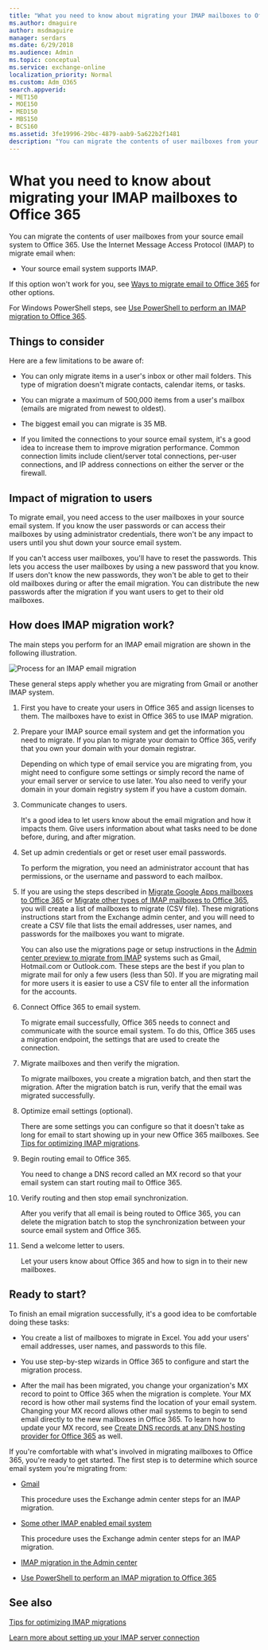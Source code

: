```yaml
---
title: "What you need to know about migrating your IMAP mailboxes to Office 365"
ms.author: dmaguire
author: msdmaguire
manager: serdars
ms.date: 6/29/2018
ms.audience: Admin
ms.topic: conceptual
ms.service: exchange-online
localization_priority: Normal
ms.custom: Adm_O365
search.appverid:
- MET150
- MOE150
- MED150
- MBS150
- BCS160
ms.assetid: 3fe19996-29bc-4879-aab9-5a622b2f1481
description: "You can migrate the contents of user mailboxes from your source email system to Office 365. Use the Internet Message Access Protocol (IMAP) to migrate email when:"
---
```


# What you need to know about migrating your IMAP mailboxes to Office 365

You can migrate the contents of user mailboxes from your source email system to Office 365. Use the Internet Message Access Protocol (IMAP) to migrate email when:
  
- Your source email system supports IMAP. 
    
If this option won't work for you, see [Ways to migrate email to Office 365](../mailbox-migration.md) for other options. 
  
For Windows PowerShell steps, see [Use PowerShell to perform an IMAP migration to Office 365](https://go.microsoft.com/fwlink/p/?LinkID=615256).
  
## Things to consider

Here are a few limitations to be aware of:
  
- You can only migrate items in a user's inbox or other mail folders. This type of migration doesn't migrate contacts, calendar items, or tasks.
    
- You can migrate a maximum of 500,000 items from a user's mailbox (emails are migrated from newest to oldest).
    
- The biggest email you can migrate is 35 MB.
    
- If you limited the connections to your source email system, it's a good idea to increase them to improve migration performance. Common connection limits include client/server total connections, per-user connections, and IP address connections on either the server or the firewall.
    
## Impact of migration to users

To migrate email, you need access to the user mailboxes in your source email system. If you know the user passwords or can access their mailboxes by using administrator credentials, there won't be any impact to users until you shut down your source email system. 
  
If you can't access user mailboxes, you'll have to reset the passwords. This lets you access the user mailboxes by using a new password that you know. If users don't know the new passwords, they won't be able to get to their old mailboxes during or after the email migration. You can distribute the new passwords after the migration if you want users to get to their old mailboxes.
  
## How does IMAP migration work?

The main steps you perform for an IMAP email migration are shown in the following illustration.
  
![Process for an IMAP email migration](../media/9520806b-91a5-4a1a-ac9c-9cd1a3964ebc.png)
  
These general steps apply whether you are migrating from Gmail or another IMAP system.
  
1. First you have to create your users in Office 365 and assign licenses to them. The mailboxes have to exist in Office 365 to use IMAP migration.
    
2. Prepare your IMAP source email system and get the information you need to migrate. If you plan to migrate your domain to Office 365, verify that you own your domain with your domain registrar.
    
    Depending on which type of email service you are migrating from, you might need to configure some settings or simply record the name of your email server or service to use later. You also need to verify your domain in your domain registry system if you have a custom domain.
    
3. Communicate changes to users.
    
    It's a good idea to let users know about the email migration and how it impacts them. Give users information about what tasks need to be done before, during, and after migration.
    
4. Set up admin credentials or get or reset user email passwords.
    
    To perform the migration, you need an administrator account that has permissions, or the username and password to each mailbox.
    
5.  If you are using the steps described in [Migrate Google Apps mailboxes to Office 365](migrate-g-suite-mailboxes.md) or [Migrate other types of IMAP mailboxes to Office 365](migrate-other-types-of-imap-mailboxes.md), you will create a list of mailboxes to migrate (CSV file). These migrations instructions start from the Exchange admin center, and you will need to create a CSV file that lists the email addresses, user names, and passwords for the mailboxes you want to migrate.
    
    You can also use the migrations page or setup instructions in the [Admin center preview to migrate from IMAP](imap-migration-in-the-admin-center.md) systems such as Gmail, Hotmail.com or Outlook.com. These steps are the best if you plan to migrate mail for only a few users (less than 50). If you are migrating mail for more users it is easier to use a CSV file to enter all the information for the accounts. 
    
6. Connect Office 365 to email system.
    
    To migrate email successfully, Office 365 needs to connect and communicate with the source email system. To do this, Office 365 uses a migration endpoint, the settings that are used to create the connection.
    
7. Migrate mailboxes and then verify the migration.
    
    To migrate mailboxes, you create a migration batch, and then start the migration. After the migration batch is run, verify that the email was migrated successfully.
    
8. Optimize email settings (optional).
    
    There are some settings you can configure so that it doesn't take as long for email to start showing up in your new Office 365 mailboxes. See [Tips for optimizing IMAP migrations](optimizing-imap-migrations.md). 
    
9. Begin routing email to Office 365.
    
    You need to change a DNS record called an MX record so that your email system can start routing mail to Office 365.
    
10. Verify routing and then stop email synchronization.
    
    After you verify that all email is being routed to Office 365, you can delete the migration batch to stop the synchronization between your source email system and Office 365.
    
11. Send a welcome letter to users.
    
    Let your users know about Office 365 and how to sign in to their new mailboxes.
    
## Ready to start?

To finish an email migration successfully, it's a good idea to be comfortable doing these tasks:
  
- You create a list of mailboxes to migrate in Excel. You add your users' email addresses, user names, and passwords to this file.
    
- You use step-by-step wizards in Office 365 to configure and start the migration process. 
    
- After the mail has been migrated, you change your organization's MX record to point to Office 365 when the migration is complete. Your MX record is how other mail systems find the location of your email system. Changing your MX record allows other mail systems to begin to send email directly to the new mailboxes in Office 365. To learn how to update your MX record, see [Create DNS records at any DNS hosting provider for Office 365](https://go.microsoft.com/fwlink/p/?LinkId=397449) as well. 
    
If you're comfortable with what's involved in migrating mailboxes to Office 365, you're ready to get started. The first step is to determine which source email system you're migrating from:
  
- [Gmail](migrate-g-suite-mailboxes.md)
    
    This procedure uses the Exchange admin center steps for an IMAP migration.
    
- [Some other IMAP enabled email system](migrate-other-types-of-imap-mailboxes.md)
    
    This procedure uses the Exchange admin center steps for an IMAP migration.
    
- [IMAP migration in the Admin center](imap-migration-in-the-admin-center.md)
    
- [Use PowerShell to perform an IMAP migration to Office 365](https://go.microsoft.com/fwlink/p/?LinkId=615256)
    
## See also

[Tips for optimizing IMAP migrations](optimizing-imap-migrations.md)
  
[Learn more about setting up your IMAP server connection](setting-up-your-imap-server-connection.md)

